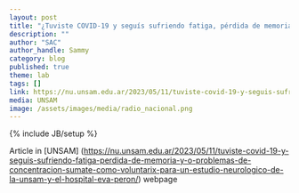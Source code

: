 ```yaml
---
layout: post
title: "¿Tuviste COVID-19 y seguís sufriendo fatiga, pérdida de memoria y/o problemas de concentración? Sumate como voluntarix para un estudio neurológico de la UNSAM y el Hospital Eva Perón"
description: ""
author: "SAC"
author_handle: Sammy
category: blog
published: true
theme: lab
tags: []
link: https://nu.unsam.edu.ar/2023/05/11/tuviste-covid-19-y-seguis-sufriendo-fatiga-perdida-de-memoria-y-o-problemas-de-concentracion-sumate-como-voluntarix-para-un-estudio-neurologico-de-la-unsam-y-el-hospital-eva-peron/
media: UNSAM 
image: /assets/images/media/radio_nacional.png
---
```

{% include JB/setup %}


Article in [UNSAM] (https://nu.unsam.edu.ar/2023/05/11/tuviste-covid-19-y-seguis-sufriendo-fatiga-perdida-de-memoria-y-o-problemas-de-concentracion-sumate-como-voluntarix-para-un-estudio-neurologico-de-la-unsam-y-el-hospital-eva-peron/) webpage 



